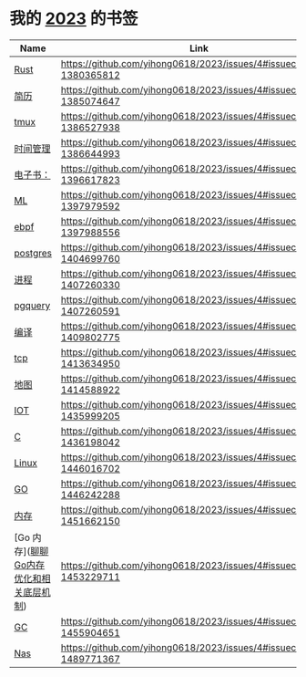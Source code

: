 # 我的 [2023](https://github.com/yihong0618/2023/issues/4) 的书签

| Name | Link | Add | Update | Has_file | 
 | ---- | ---- | ---- | ---- | ---- |
| [Rust](https://marabos.nl/atomics/preface.html) | https://github.com/yihong0618/2023/issues/4#issuecomment-1380365812 | 2023-01-12 | 2023-02-06 | False |
| [简历](https://resume.frostming.com/zh/) | https://github.com/yihong0618/2023/issues/4#issuecomment-1385074647 | 2023-01-17 | 2023-01-17 | False |
| [tmux](https://tmuxcheatsheet.com/) | https://github.com/yihong0618/2023/issues/4#issuecomment-1386527938 | 2023-01-18 | 2023-01-18 | False |
| [时间管理](https://evantravers.com/articles/2022/06/30/dating-other-task-managers/) | https://github.com/yihong0618/2023/issues/4#issuecomment-1386644993 | 2023-01-18 | 2023-01-18 | False |
| [电子书：](https://zebra.9farm.com/) | https://github.com/yihong0618/2023/issues/4#issuecomment-1396617823 | 2023-01-19 | 2023-01-20 | False |
| [ML](https://www.youtube.com/watch?v=PaCmpygFfXo&t=129) | https://github.com/yihong0618/2023/issues/4#issuecomment-1397979592 | 2023-01-20 | 2023-01-20 | False |
| [ebpf]([ttps://www.kawabangga.com/posts/4894](https://www.kawabangga.com/posts/4894)) | https://github.com/yihong0618/2023/issues/4#issuecomment-1397988556 | 2023-01-20 | 2023-01-26 | False |
| [postgres](锁：) | https://github.com/yihong0618/2023/issues/4#issuecomment-1404699760 | 2023-01-26 | 2023-03-03 | False |
| [进程](https://www.higuoxing.com/archives/process-sync/) | https://github.com/yihong0618/2023/issues/4#issuecomment-1407260330 | 2023-01-28 | 2023-01-28 | False |
| [pgquery](https://gist.github.com/rgreenjr/3637525) | https://github.com/yihong0618/2023/issues/4#issuecomment-1407260591 | 2023-01-28 | 2023-01-28 | False |
| [编译](https://notes.eatonphil.com/2023-01-30-livescheme.html) | https://github.com/yihong0618/2023/issues/4#issuecomment-1409802775 | 2023-01-31 | 2023-01-31 | False |
| [tcp](https://jvns.ca/blog/2016/03/16/tcpdump-is-amazing/) | https://github.com/yihong0618/2023/issues/4#issuecomment-1413634950 | 2023-02-02 | 2023-02-02 | False |
| [地图](https://lewinb.net/posts/03_geohub/) | https://github.com/yihong0618/2023/issues/4#issuecomment-1414588922 | 2023-02-03 | 2023-02-03 | False |
| [IOT](https://www.twblogs.net/a/5b8e38282b7177188343976f/?lang=zh-cn) | https://github.com/yihong0618/2023/issues/4#issuecomment-1435999205 | 2023-02-19 | 2023-02-19 | False |
| [C](https://blog.joren.ga/less-known-c#array-pointers) | https://github.com/yihong0618/2023/issues/4#issuecomment-1436198042 | 2023-02-20 | 2023-02-20 | False |
| [Linux](https://www.win.tue.nl/~aeb/linux/lk/lk-9.html#ss9.6) | https://github.com/yihong0618/2023/issues/4#issuecomment-1446016702 | 2023-02-27 | 2023-02-27 | False |
| [GO](https://www.hitzhangjie.pro/debugger101.io/) | https://github.com/yihong0618/2023/issues/4#issuecomment-1446242288 | 2023-02-27 | 2023-02-28 | False |
| [内存](https://hulkdev.com/posts-overcommit-memory/) | https://github.com/yihong0618/2023/issues/4#issuecomment-1451662150 | 2023-03-02 | 2023-03-06 | False |
| [Go 内存]([聊聊Go内存优化和相关底层机制](https://wudaijun.com/2019/09/go-performance-optimization/ )) | https://github.com/yihong0618/2023/issues/4#issuecomment-1453229711 | 2023-03-03 | 2023-03-03 | False |
| [GC](https://bbs.huaweicloud.com/blogs/296981) | https://github.com/yihong0618/2023/issues/4#issuecomment-1455904651 | 2023-03-06 | 2023-03-06 | False |
| [Nas](https://blog.imalan.cn/archives/apple-tv-and-synology-ds220plus/) | https://github.com/yihong0618/2023/issues/4#issuecomment-1489771367 | 2023-03-30 | 2023-03-30 | False |
